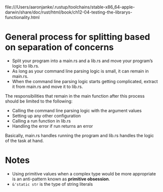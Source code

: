 file:///Users/aaronjanke/.rustup/toolchains/stable-x86_64-apple-darwin/share/doc/rust/html/book/ch12-04-testing-the-librarys-functionality.html


# General process for splitting based on separation of concerns

- Split your program into a main.rs and a lib.rs and move your program’s logic to lib.rs.
- As long as your command line parsing logic is small, it can remain in main.rs.
- When the command line parsing logic starts getting complicated, extract it from main.rs and move it to lib.rs.


The responsibilities that remain in the main function after this process should be limited to the following:

- Calling the command line parsing logic with the argument values
- Setting up any other configuration
- Calling a run function in lib.rs
- Handling the error if run returns an error

Basically, main.rs handles running the program and lib.rs handles the logic of the task at hand.

# Notes
- Using primitive values when a complex type would be more appropriate is an anti-pattern known as **primitive obsession**.
- `&'static str` is the type of string literals
